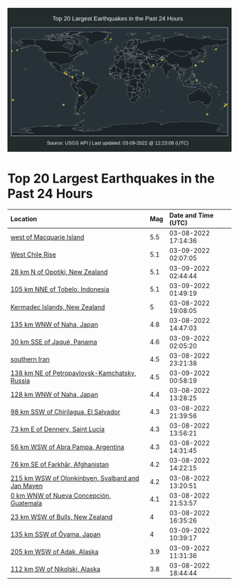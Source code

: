 ![Map](./map.png)

# Top 20 Largest Earthquakes in the Past 24 Hours

| Location | Mag | Date and Time (UTC) |
|:---|:---|:---|
| [west of Macquarie Island](https://earthquake.usgs.gov/earthquakes/eventpage/us6000h33h) | 5.5 | 03-08-2022 17:14:36 |
| [West Chile Rise](https://earthquake.usgs.gov/earthquakes/eventpage/us6000h37h) | 5.1 | 03-09-2022 02:07:05 |
| [28 km N of Opotiki, New Zealand](https://earthquake.usgs.gov/earthquakes/eventpage/us6000h37j) | 5.1 | 03-09-2022 02:44:44 |
| [105 km NNE of Tobelo, Indonesia](https://earthquake.usgs.gov/earthquakes/eventpage/us6000h37b) | 5.1 | 03-09-2022 01:49:19 |
| [Kermadec Islands, New Zealand](https://earthquake.usgs.gov/earthquakes/eventpage/us6000h34m) | 5 | 03-08-2022 19:08:05 |
| [135 km WNW of Naha, Japan](https://earthquake.usgs.gov/earthquakes/eventpage/us6000h31g) | 4.8 | 03-08-2022 14:47:03 |
| [30 km SSE of Jaqué, Panama](https://earthquake.usgs.gov/earthquakes/eventpage/us6000h37d) | 4.6 | 03-09-2022 02:05:20 |
| [southern Iran](https://earthquake.usgs.gov/earthquakes/eventpage/us6000h36i) | 4.5 | 03-08-2022 23:21:38 |
| [138 km NE of Petropavlovsk-Kamchatsky, Russia](https://earthquake.usgs.gov/earthquakes/eventpage/us6000h375) | 4.5 | 03-09-2022 00:58:19 |
| [128 km WNW of Naha, Japan](https://earthquake.usgs.gov/earthquakes/eventpage/us6000h314) | 4.4 | 03-08-2022 13:28:25 |
| [98 km SSW of Chirilagua, El Salvador](https://earthquake.usgs.gov/earthquakes/eventpage/us6000h35u) | 4.3 | 03-08-2022 21:39:56 |
| [73 km E of Dennery, Saint Lucia](https://earthquake.usgs.gov/earthquakes/eventpage/us6000h318) | 4.3 | 03-08-2022 13:56:21 |
| [56 km WSW of Abra Pampa, Argentina](https://earthquake.usgs.gov/earthquakes/eventpage/us6000h31c) | 4.3 | 03-08-2022 14:31:45 |
| [76 km SE of Farkhār, Afghanistan](https://earthquake.usgs.gov/earthquakes/eventpage/us6000h31a) | 4.2 | 03-08-2022 14:22:15 |
| [215 km WSW of Olonkinbyen, Svalbard and Jan Mayen](https://earthquake.usgs.gov/earthquakes/eventpage/us6000h312) | 4.2 | 03-08-2022 13:20:51 |
| [0 km WNW of Nueva Concepción, Guatemala](https://earthquake.usgs.gov/earthquakes/eventpage/us6000h35x) | 4.1 | 03-08-2022 21:53:57 |
| [23 km WSW of Bulls, New Zealand](https://earthquake.usgs.gov/earthquakes/eventpage/us6000h321) | 4 | 03-08-2022 16:35:26 |
| [135 km SSW of Ōyama, Japan](https://earthquake.usgs.gov/earthquakes/eventpage/us6000h39n) | 4 | 03-09-2022 10:39:17 |
| [205 km WSW of Adak, Alaska](https://earthquake.usgs.gov/earthquakes/eventpage/us6000h39t) | 3.9 | 03-09-2022 11:31:36 |
| [112 km SW of Nikolski, Alaska](https://earthquake.usgs.gov/earthquakes/eventpage/us6000h34l) | 3.8 | 03-08-2022 18:44:44 |
